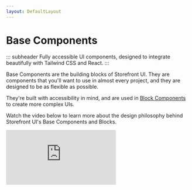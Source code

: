 ```yaml
---
layout: DefaultLayout
---
```


<FigmaLink />

<iconify-icon icon="logos:react" class="mt-12 mb-6" height="48" />

# Base Components

::: subheader
Fully accessible UI components, designed to integrate beautifully with Tailwind CSS and React.
:::

Base Components are the building blocks of Storefront UI. They are components that you'll want to use in almost every project, and they are designed to be as flexible as possible.

They're built with accessibility in mind, and are used in [Block Components](blocks) to create more complex UIs.

Watch the video below to learn more about the design philosophy behind Storefront UI's Base Components and Blocks.

<iframe src="https://www.youtube-nocookie.com/embed/dadJ29hNl-A" title="YouTube video player" frameborder="0" allow="accelerometer; autoplay; clipboard-write; encrypted-media; gyroscope; picture-in-picture" allowfullscreen="allowfullscreen" class="w-full max-w-lg mx-auto rounded aspect-video relative mt-8 custom-block"></iframe>

<ComponentList framework="react" hide-description />